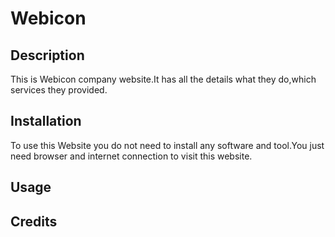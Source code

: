 # Webicon 

## Description
This is Webicon company website.It has all the details what they do,which services they provided.


## Installation
To use this Website you do not need to install any software and tool.You just need browser and internet connection to visit this website.

## Usage



## Credits

